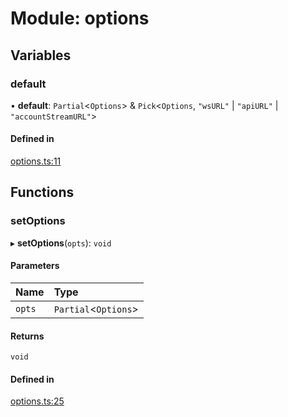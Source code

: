 # Module: options

## Variables

### default

• **default**: `Partial`<`Options`\> & `Pick`<`Options`, ``"wsURL"`` \| ``"apiURL"`` \| ``"accountStreamURL"``\>

#### Defined in

[options.ts:11](https://github.com/Altamoon/altamoon/blob/b1afd68/app/api/options.ts#L11)

## Functions

### setOptions

▸ **setOptions**(`opts`): `void`

#### Parameters

| Name | Type |
| :------ | :------ |
| `opts` | `Partial`<`Options`\> |

#### Returns

`void`

#### Defined in

[options.ts:25](https://github.com/Altamoon/altamoon/blob/b1afd68/app/api/options.ts#L25)
